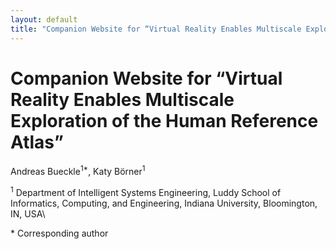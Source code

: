 ```yaml
---
layout: default
title: "Companion Website for “Virtual Reality Enables Multiscale Exploration of the Human Reference Atlas”"
---
```


# Companion Website for “Virtual Reality Enables Multiscale Exploration of the Human Reference Atlas”
Andreas Bueckle<sup>1*</sup>, Katy Börner<sup>1</sup>

<sup>1</sup> Department of Intelligent Systems Engineering, Luddy School of Informatics, Computing, and Engineering, Indiana University, Bloomington, IN, USA\

\* Corresponding author
